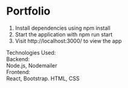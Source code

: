 # Portfolio

1. Install dependencies using npm install 
2. Start the application with npm run start
2. Visit http://localhost:3000/ to view the app

Technologies Used:  
Backend:  
Node.js, Nodemailer  
Frontend:  
React, Bootstrap. HTML, CSS  

